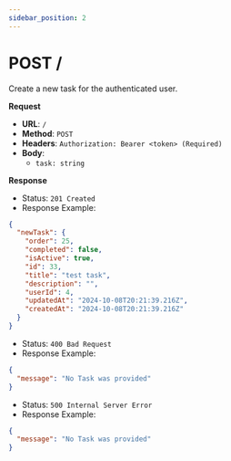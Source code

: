 ```yaml
---
sidebar_position: 2
---
```


# POST /

Create a new task for the authenticated user.

**Request**

- **URL**: `/`
- **Method**: `POST`
- **Headers**: `Authorization: Bearer <token> (Required)`
- **Body**:
  - `task: string`

**Response**

- Status: `201 Created`
- Response Example:

```json
{
  "newTask": {
    "order": 25,
    "completed": false,
    "isActive": true,
    "id": 33,
    "title": "test task",
    "description": "",
    "userId": 4,
    "updatedAt": "2024-10-08T20:21:39.216Z",
    "createdAt": "2024-10-08T20:21:39.216Z"
  }
}
```

- Status: `400 Bad Request`
- Response Example:

```json
{
  "message": "No Task was provided"
}
```

- Status: `500 Internal Server Error`
- Response Example:

```json
{
  "message": "No Task was provided"
}
```
